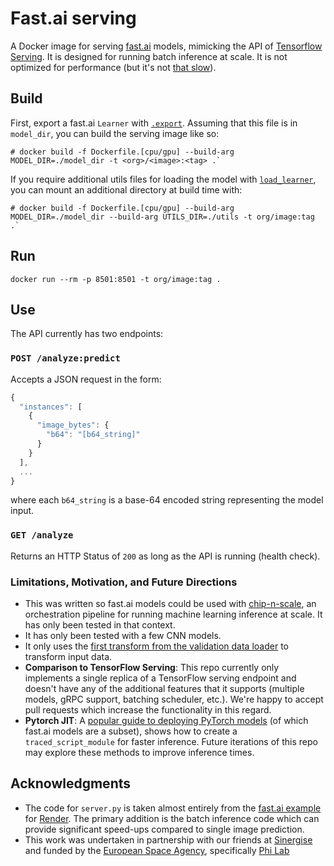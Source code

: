 # Fast.ai serving

A Docker image for serving [fast.ai](https://www.fast.ai/) models, mimicking the API of [Tensorflow Serving](https://github.com/tensorflow/serving).  It is designed for running batch inference at scale. It is not optimized for performance (but it's not [that slow](benchmark)).

## Build

First, export a fast.ai `Learner` with [`.export`](https://docs.fast.ai/basic_train.html#Learner.export). Assuming that this file is in `model_dir`, you can build the serving image like so:

```
# docker build -f Dockerfile.[cpu/gpu] --build-arg MODEL_DIR=./model_dir -t <org>/<image>:<tag> .`
```

If you require additional utils files for loading the model with [`load_learner`](https://docs.fast.ai/basic_train.html#load_learner), you can mount an additional directory at build time with:

```
# docker build -f Dockerfile.[cpu/gpu] --build-arg MODEL_DIR=./model_dir --build-arg UTILS_DIR=./utils -t org/image:tag .`
```

## Run

```
docker run --rm -p 8501:8501 -t org/image:tag .
```

## Use

The API currently has two endpoints:

### `POST /analyze:predict`

Accepts a JSON request in the form:

```js
{
  "instances": [
    {
      "image_bytes": {
        "b64": "[b64_string]"
      }
    }
  ],
  ...
}
```

where each `b64_string` is a base-64 encoded string representing the model input.

### `GET /analyze`

Returns an HTTP Status of `200` as long as the API is running (health check).

### Limitations, Motivation, and Future Directions

- This was written so fast.ai models could be used with [chip-n-scale](https://github.com/developmentseed/chip-n-scale-queue-arranger), an orchestration pipeline for running machine learning inference at scale. It has only been tested in that context.
- It has only been tested with a few CNN models.
- It only uses the [first transform from the validation data loader](https://github.com/developmentseed/fastai-serving/blob/master/src/server.py#L50) to transform input data.
- **Comparison to TensorFlow Serving**: This repo currently only implements a single replica of a TensorFlow serving endpoint and doesn't have any of the additional features that it supports (multiple models, gRPC support, batching scheduler, etc.). We're happy to accept pull requests which increase the functionality in this regard.
- **Pytorch JIT**: A [popular guide to deploying PyTorch models](https://medium.com/datadriveninvestor/deploy-your-pytorch-model-to-production-f69460192217#1bc6) (of which fast.ai models are a subset), shows how to create a `traced_script_module` for faster inference. Future iterations of this repo may explore these methods to improve inference times.

## Acknowledgments

- The code for `server.py` is taken almost entirely from the [fast.ai example](https://github.com/render-examples/fastai-v3) for [Render](https://render.com/). The primary addition is the batch inference code which can provide significant speed-ups compared to single image prediction.
- This work was undertaken in partnership with our friends at [Sinergise](https://www.sinergise.com/) and funded by the [European Space Agency](https://www.esa.int/ESA), specifically [Phi Lab](http://blogs.esa.int/philab/)
